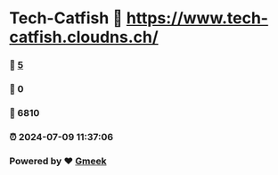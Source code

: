 # Tech-Catfish :link: https://www.tech-catfish.cloudns.ch/ 
### :page_facing_up: [5](https://www.tech-catfish.cloudns.ch/) 
### :speech_balloon: 0 
### :hibiscus: 6810 
### :alarm_clock: 2024-07-09 11:37:06 
### Powered by :heart: [Gmeek](https://github.com/Meekdai/Gmeek)
